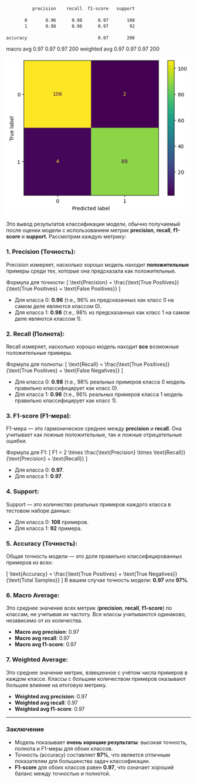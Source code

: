               precision    recall  f1-score   support

           0       0.96      0.98      0.97       108
           1       0.98      0.96      0.97        92

    accuracy                           0.97       200
   macro avg       0.97      0.97      0.97       200
weighted avg       0.97      0.97      0.97       200

![confussion matrix](image-3.png)

Это вывод результатов классификации модели, обычно получаемый после оценки модели с использованием метрик **precision**, **recall**, **f1-score** и **support**. Рассмотрим каждую метрику:

### 1. **Precision (Точность)**:
   Precision измеряет, насколько хорошо модель находит **положительные** примеры среди тех, которые она предсказала как положительные.

   Формула для точности:
   \[
   \text{Precision} = \frac{\text{True Positives}}{\text{True Positives} + \text{False Positives}}
   \]
   - Для класса 0: **0.96** (т.е., 96% из предсказанных как класс 0 на самом деле являются классом 0).
   - Для класса 1: **0.98** (т.е., 98% из предсказанных как класс 1 на самом деле являются классом 1).

### 2. **Recall (Полнота)**:
   Recall измеряет, насколько хорошо модель находит **все** возможные положительные примеры.

   Формула для полноты:
   \[
   \text{Recall} = \frac{\text{True Positives}}{\text{True Positives} + \text{False Negatives}}
   \]
   - Для класса 0: **0.98** (т.е., 98% реальных примеров класса 0 модель правильно классифицирует как класс 0).
   - Для класса 1: **0.96** (т.е., 96% реальных примеров класса 1 модель правильно классифицирует как класс 1).

### 3. **F1-score (F1-мерa)**:
   F1-мерa — это гармоническое среднее между **precision** и **recall**. Она учитывает как ложные положительные, так и ложные отрицательные ошибки.

   Формула для F1:
   \[
   F1 = 2 \times \frac{\text{Precision} \times \text{Recall}}{\text{Precision} + \text{Recall}}
   \]
   - Для класса 0: **0.97**.
   - Для класса 1: **0.97**.

### 4. **Support**:
   Support — это количество реальных примеров каждого класса в тестовом наборе данных:
   - Для класса 0: **108** примеров.
   - Для класса 1: **92** примера.

### 5. **Accuracy (Точность)**:
   Общая точность модели — это доля правильно классифицированных примеров из всех:

   \[
   \text{Accuracy} = \frac{\text{True Positives} + \text{True Negatives}}{\text{Total Samples}}
   \]
   В вашем случае точность модели: **0.97** или **97%**.

### 6. **Macro Average**:
   Это среднее значение всех метрик (**precision**, **recall**, **f1-score**) по классам, не учитывая их частоту. Все классы учитываются одинаково, независимо от их количества.

   - **Macro avg precision**: 0.97  
   - **Macro avg recall**: 0.97  
   - **Macro avg f1-score**: 0.97

### 7. **Weighted Average**:
   Это среднее значение метрик, взвешенное с учётом числа примеров в каждом классе. Классы с большим количеством примеров оказывают большее влияние на итоговую метрику.

   - **Weighted avg precision**: 0.97  
   - **Weighted avg recall**: 0.97  
   - **Weighted avg f1-score**: 0.97

---

### Заключение
- Модель показывает **очень хорошие результаты**: высокая точность, полнота и F1-меры для обоих классов.
- Точность (accuracy) составляет **97%**, что является отличным показателем для большинства задач классификации.
- **F1-score** для обоих классов равен **0.97**, что означает хороший баланс между точностью и полнотой.
